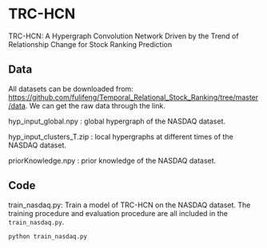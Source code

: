 # TRC-HCN
TRC-HCN: A Hypergraph Convolution Network Driven by the Trend of Relationship Change for Stock Ranking Prediction

## Data 
All datasets can be downloaded from: https://github.com/fulifeng/Temporal_Relational_Stock_Ranking/tree/master/data.
We can get the raw data through the link. 

hyp_input_global.npy : global hypergraph of the NASDAQ dataset.

hyp_input_clusters_T.zip : local hypergraphs at different times of the NASDAQ dataset.

priorKnowledge.npy : prior knowledge of the NASDAQ dataset.

## Code
train_nasdaq.py: Train a model of TRC-HCN on the NASDAQ dataset. 
The training procedure and evaluation procedure are all included in the `train_nasdaq.py`.
```train & evaluate
python train_nasdaq.py 
```
